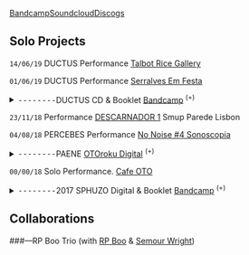 <!-- notes on conventions 

Order:
Date | TITLE | Type (performance, published etc.) | Venue/Label 

Date values
```--------```
```00/00/00```
Empty Date / inset block
<kbd>--------</kbd>

Details: use html inside <details> tags
No details: write in markdown

Details protocol:
<details><summary>
<code>00/00/00</code> TITLE Type Venue/Label <sup>(+)</sup>
</summary>
<code>--------</code> [more info about project](http://www.LINK.com)
</details>

Image protocol
![alt text](source)
Image link
[![alt text](preview-image-link)](source-destination-link)

!-->
<!-- MAIN CONTENT BELOW !-->

[Bandcamp](https://paul-abbott.bandcamp.com/)[Soundcloud](https://soundcloud.com/antrgor_reiz)[Discogs](https://www.discogs.com/artist/703777-Paul-Abbott)

## Solo Projects

```14/06/19``` DUCTUS Performance [Talbot Rice Gallery](https://www.ed.ac.uk/talbot-rice/exhibitions/tradingzone2019) 

```01/06/19``` DUCTUS Performance [Serralves Em Festa](https://www.serralvesemfesta.com/evento/m16a-paul-abott/)

<details><summary>
<kbd>--------</kbd>DUCTUS CD & Booklet <a href="https://paul-abbott.bandcamp.com/album/ductus">Bandcamp</a> <sup>(+)</sup>
</summary>
<kbd>--------</kbd> 
<iframe style="border: 0; width: 100%; height: 42px;" src="https://bandcamp.com/EmbeddedPlayer/album=53486902/size=small/bgcol=ffffff/linkcol=0687f5/transparent=true/" seamless><a href="http://paul-abbott.bandcamp.com/album/ductus">Ductus by Paul Abbott</a></iframe>
<!-- ADD DUCTUS PDF + COVER IMAGE UPLOAD RESOURCES?   !-->
[![ductus back red](assets/ductus/DUCTUS-2019-CD-A1-SLEEVE-FRONT.jpg)](/assets/ductus/DUCTUS-2019-BOOKLET-WEB.pdf)
[![ductus real](assets/ductus/DUCTUS-2019-CD-A1-SLEEVE-FRONT.jpg)](/assets/ductus/DUCTUS-2019-BOOKLET-WEB.pdf)
[![ductus letters](assets/ductus/DUCTUS-2019-CD-A1-SLEEVE-FRONT.jpg)](/assets/ductus/DUCTUS-2019-BOOKLET-WEB.pdf)
</details>

```23/11/18``` Performance [DESCARNADOR 1](https://www.facebook.com/events/259159891369170/) Smup Parede Lisbon

```04/08/18``` PERCEBES Performance [No Noise #4 Sonoscopia](https://www.facebook.com/events/903774636489378/)

<details><summary>
<kbd>--------</kbd>PAENE <a href="https://www.cafeoto.co.uk/shop/paul-abbott-jake-meginsky-9418">OTOroku Digital</a> <sup>(+)</sup>
</summary>
<kbd>--------</kbd> Live recording from Cafe OTO 9/4/18. Double digital release with Jake Meginsky.
<iframe width="100%" height="300" scrolling="no" frameborder="no" allow="autoplay" src="https://w.soundcloud.com/player/?url=https%3A//api.soundcloud.com/tracks/458291286&color=%23ff5500&auto_play=false&hide_related=true&show_comments=false&show_user=true&show_reposts=false&show_teaser=false&visual=true"></iframe><div style="font-size: 10px; color: #cccccc;line-break: anywhere;word-break: normal;overflow: hidden;white-space: nowrap;text-overflow: ellipsis; font-family: Interstate,Lucida Grande,Lucida Sans Unicode,Lucida Sans,Garuda,Verdana,Tahoma,sans-serif;font-weight: 100;"><a href="https://soundcloud.com/cafeoto" title="cafeOTO" target="_blank" style="color: #cccccc; text-decoration: none;">cafeOTO</a> · <a href="https://soundcloud.com/cafeoto/paene-sample-paul-abbott" title="Paene Sample [Paul Abbott]" target="_blank" style="color: #cccccc; text-decoration: none;">Paene Sample [Paul Abbott]</a></div>
</details>

```00/00/18``` Solo Performance. [Cafe OTO]()

<details><summary>
<kbd>--------</kbd>2017 SPHUZO Digital & Booklet 
<a href="https://paul-abbott.bandcamp.com/album/sphuzo">Bandcamp</a> <sup>(+)</sup>
</summary>
<kbd>--------</kbd> 
<iframe style="border: 0; width: 100%; height: 42px;" src="https://bandcamp.com/EmbeddedPlayer/album=3564356557/size=small/bgcol=ffffff/linkcol=0687f5/artwork=none/transparent=true/" seamless><a href="http://paul-abbott.bandcamp.com/album/sphuzo">Sphuzo by Paul Abbott</a></iframe>
[![Sphuzo](https://img.discogs.com/q98StUge_jrsZU35ANO18eau8gY=/fit-in/600x836/filters:strip_icc():format(jpeg):mode_rgb():quality(90)/discogs-images/R-14419075-1574145193-7205.png.jpg)](https://www.discogs.com/release/14419075-Sphuzo/images)
</details>

## Collaborations

###—RP Boo Trio (with [RP Boo]() & [Semour Wright]())

